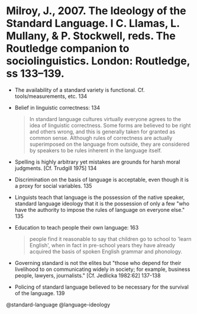 # Milroy, J., 2007. The Ideology of the Standard Language.  I C. Llamas, L. Mullany, & P. Stockwell, reds. The Routledge companion to sociolinguistics. London: Routledge, ss 133–139.

- The availability of a standard variety is functional. Cf. tools/measurements, etc. 134

- Belief in linguistic correctness: 134

  > In standard language cultures virtually everyone agrees to the idea of linguistic correctness. Some forms are believed to be right and others wrong, and this is generally taken for granted as common sense. Although rules of correctness are actually superimposed on the language from outside, they are considered by speakers to be rules inherent in the language itself.

- Spelling is highly arbitrary yet mistakes are grounds for harsh moral judgments. [Cf. Trudgill 1975] 134

- Discrimination on the basis of language is acceptable, even though it is a proxy for social variables. 135


- Linguists teach that language is the possession of the native speaker, standard language ideology that it is the possession of only a few "who have the authority to impose the rules of language on everyone else." 135

- Education to teach people their own language: 163

  > people find it reasonable to say that children go to school to 'learn English', when in fact in pre-school years they have already acquired the basis of spoken English grammar and phonology.

- Governing standard is not the elites but "those who depend for their livelihood to on communicating widely in society; for example, business people, lawyers, journalists." [Cf. Jedlicka 1982:62] 137-138

- Policing of standard language believed to be necessary for the survival of the language. 139

@standard-language
@language-ideology
